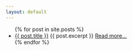 ```yaml
---
layout: default
---
```

<ul class="post-excerpts">
  {% for post in site.posts %}
    <li class="post-card">
      <a href="/software-craftsmanship-north-site{{ post.url }}">{{ post.title }}</a>
      {{ post.excerpt }}
      <a href="/software-craftsmanship-north-site{{ post.url }}">Read more...</a>
    </li>
  {% endfor %}
</ul>
